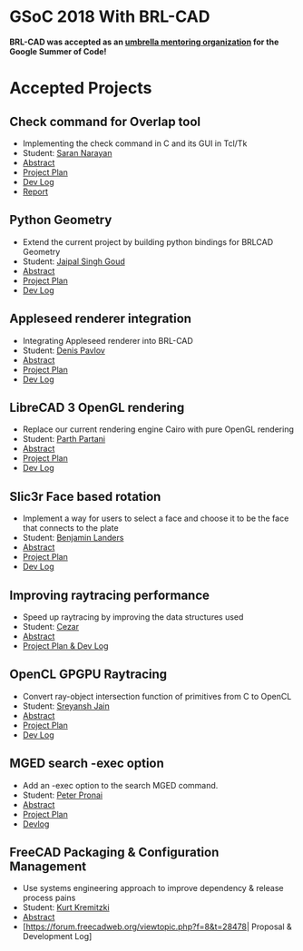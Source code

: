 # GSoC 2018 With BRL-CAD

**BRL-CAD was accepted as an [umbrella mentoring
organization](https://summerofcode.withgoogle.com) for the Google Summer
of Code!**

# Accepted Projects

## Check command for Overlap tool

-   Implementing the check command in C and its GUI in Tcl/Tk
-   Student: [Saran Narayan](/wiki/user/Sharan.nyn)
-   [Abstract](https://summerofcode.withgoogle.com/projects/#5757800244838400)
-   [Project Plan](/wiki/user/Sharan.nyn/GSoC18/Project)
-   [Dev Log](/wiki/user/Sharan.nyn/GSoC18/Log)
-   [Report](/wiki/user/Sharan.nyn/GSoC18/Report)

## Python Geometry

-   Extend the current project by building python bindings for BRLCAD
    Geometry
-   Student: [Jaipal Singh Goud](/wiki/user/schindler97)
-   [Abstract](https://summerofcode.withgoogle.com/projects/#4524440256249856)
-   [Project Plan](/wiki/user/schindler97/GSoC18/Project)
-   [Dev Log](/wiki/user/schindler97/GSoC18/Log)

## Appleseed renderer integration

-   Integrating Appleseed renderer into BRL-CAD
-   Student: [Denis Pavlov](/wiki/user/DenisPavlov)
-   [Abstract](https://summerofcode.withgoogle.com/projects/#5986640799989760)
-   [Project Plan](/wiki/user/DenisPavlov/GSoC18/Project)
-   [Dev Log](/wiki/user/DenisPavlov/GSoC18/Log)

## LibreCAD 3 OpenGL rendering

-   Replace our current rendering engine Cairo with pure OpenGL
    rendering
-   Student: [Parth Partani](/wiki/user/Parth_Partani)
-   [Abstract](https://summerofcode.withgoogle.com/projects/#5693792615661568)
-   [Project Plan](/wiki/user/Parth_Partani/GSoC18/Project)
-   [Dev Log](http://blog.librecad.org/category/development/gsoc2018/)

## Slic3r Face based rotation

-   Implement a way for users to select a face and choose it to be the
    face that connects to the plate
-   Student: [Benjamin Landers](/wiki/user/thethirdone)
-   [Abstract](https://summerofcode.withgoogle.com/projects/#5950027143315456)
-   [Project Plan](/wiki/user/thethirdone/GSoC18/Project)
-   [Dev Log](/wiki/user/Thethirdone/GSoC18/Log)

## Improving raytracing performance

-   Speed up raytracing by improving the data structures used
-   Student: [Cezar](/wiki/user/Caen.padding)
-   [Abstract](https://summerofcode.withgoogle.com/projects/#6552575353028608)
-   [Project Plan & Dev Log](https://cezarelnazli.github.io/devlog.html)

## OpenCL GPGPU Raytracing

-   Convert ray-object intersection function of primitives from C to
    OpenCL
-   Student: [Sreyansh Jain](/wiki/user/sreyanshjainrkl)
-   [Abstract](https://summerofcode.withgoogle.com/projects/#5875907886055424)
-   [Project Plan](/wiki/user/sreyanshjainrkl/GSoC18/Project)
-   [Dev Log](/wiki/user/sreyanshjainrkl/GSoC18/Log)

## MGED search -exec option

-   Add an -exec option to the search MGED command.
-   Student: [Peter Pronai](/wiki/user/paddedto10)
-   [Abstract](https://summerofcode.withgoogle.com/projects/#4852429728776192)
-   [Project Plan](/wiki/user/paddedto10/GSoC18/Project)
-   [Devlog](https://raingloom.github.io/summer-devlog/)

## FreeCAD Packaging & Configuration Management

-   Use systems engineering approach to improve dependency & release
    process pains
-   Student: [Kurt Kremitzki](/wiki/user/Kkremitzki)
-   [Abstract](https://summerofcode.withgoogle.com/projects/#6369281718091776)
-   \[<https://forum.freecadweb.org/viewtopic.php?f=8&t=28478>\|
    Proposal & Development Log\]
